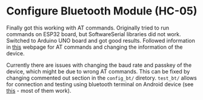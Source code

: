 # Configure Bluetooth Module (HC-05)

Finally got this working with AT commands. Originally tried to run commands on ESP32 board, but SoftwareSerial libraries did not work. Switched to Arduino UNO board and got good results. Followed information in [this](http://www.techbitar.com/modify-the-hc-05-bluetooth-module-defaults-using-at-commands.html) webpage for AT commands and changing the information of the device.  
  
Currently there are issues with changing the baud rate and passkey of the device, which might be due to wrong AT commands. This can be fixed by changing commented out section in the `config_bt/` diretory. `test_bt/` allows for connection and testing using bluetooth terminal on Android device (see [this](https://play.google.com/store/search?q=bluetooth+terminal&c=apps) - most of them work).  